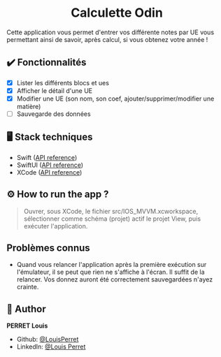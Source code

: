 <h1 align="center">Calculette Odin</h1>

Cette application vous permet d'entrer vos différente notes par UE vous permettant ainsi de savoir, après calcul, si vous obtenez votre année !

## ✔️ Fonctionnalités

- [x] Lister les différents blocs et ues
- [x] Afficher le détail d'une UE
- [x] Modifier une UE (son nom, son coef, ajouter/supprimer/modifier une matière)
- [ ] Sauvegarde des données

## 🖥️ Stack techniques

- Swift ([API reference](https://www.apple.com/fr/swift/))
- SwiftUI ([API reference](https://developer.apple.com/xcode/swiftui/))
- XCode ([API reference](https://developer.apple.com/xcode/))

## ⚙️ How to run the app ?

> Ouvrer, sous XCode, le fichier src/IOS_MVVM.xcworkspace, sélectionner comme schéma (projet) actif le projet View, puis exécuter l'application.

## Problèmes connus 

- Quand vous relancer l'application après la première exécution sur l'émulateur, il se peut que rien ne s'affiche à l'écran. Il suffit de la relancer. Vos donnez auront été correctement sauvegardées n'ayez crainte.

## 👤 Author

**PERRET Louis**

* Github: [@LouisPerret](https://github.com/louis-perret)
* LinkedIn: [@Louis Perret](https://fr.linkedin.com/in/louis-perret-a67a6321b)
